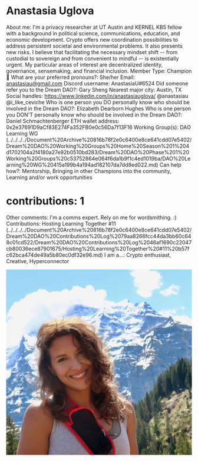 # Anastasia Uglova

About me: I'm a privacy researcher at UT Austin and KERNEL KB5 fellow with a background in political science, communications, education, and economic development. Crypto offers new coordination possibilities to address persistent societal and environmental problems. It also presents new risks. I believe that facilitating the necessary mindset shift -- from custodial to sovereign and from convenient to mindful -- is existentially urgent. My particular areas of interest are decentralized identity, governance, sensemaking, and financial inclusion.
Member Type: Champion 🙌
What are your preferred pronouns?: She/her
Email: anastasiau@gmail.com
Discord username: AnastasiaU#6524
Did someone refer you to the Dream DAO?: Gary Sheng
Nearest major city: Austin, TX
Social handles: https://www.linkedin.com/in/anastasiauglova/
@anastasiau
@i_like_ceviche
Who is one person you DO personally know who should be involved in the Dream DAO?: Elizabeth Dearborn Hughes
Who is one person you DON'T personally know who should be involved in the Dream DAO?: Daniel Schmachtenberger
ETH wallet address: 0x2e37691D9aCf83E274Fa352FB0e0c56Da7f13F16
Working Group(s): DAO Learning WG (../../../../Document%20Archive%20816b78f2e0c6400e8ce641cdd07e5402/Dream%20DAO%20Working%20Groups%20Home%20Season%201%204d1702104a2f4180a27e92b0510bd283/Dream%20DAO%20Phase%201%20Working%20Groups%20c53752864e064f6da1b9f1c4ed1019ba/DAO%20Learning%20WG%20415a199b4a194ad182107da7dd8ed022.md)
Can help how?: Mentorship, Bringing in other Champions into the community, Learning and/or work opportunities
# contributions: 1
Other comments: I'm a comms expert. Rely on me for wordsmithing. :)
Contributions: Hosting Learning Together #11 (../../../../Document%20Archive%20816b78f2e0c6400e8ce641cdd07e5402/Dream%20DAO%20Contributions%20Log%2079aa8266fcc44da3bb60c648c01cd522/Dream%20DAO%20Contributions%20Log%2046af1690c22047cb80036ece87901675/Hosting%20Learning%20Together%20#11%20b57fc62bca474de49a5b80ec0df32e96.md)
I am a...: Crypto enthusiast, Creative, Hyperconnector

![Untitled](../../Dream%20DAO%20Voting%20Member%20List%201790792012994a419257db8f8a7807ff/%5BS2%5D%20Dream%20DAO%20Founding%20Voting%20Member%20List%202c05a57dde504a87a8ced236cce0b149/Anastasia%20Uglova%20a8007e10285e4a019238bf820639057b/Untitled.png)